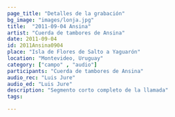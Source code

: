 ```yaml
---
page_title: "Detalles de la grabación"
bg_image: "images/lonja.jpg"
title:  "2011-09-04 Ansina"  
artist: "Cuerda de tambores de Ansina"  
date: 2011-09-04  
id: 2011Ansina0904
place: "Isla de Flores de Salto a Yaguarón"  
location: "Montevideo, Uruguay"  
category: ["campo" , "audio"]  
participants: "Cuerda de tambores de Ansina"  
audio_rec: "Luis Jure"  
audio_ed: "Luis Jure"  
description: "Segmento corto completo de la llamada"  
tags:  

---
```

